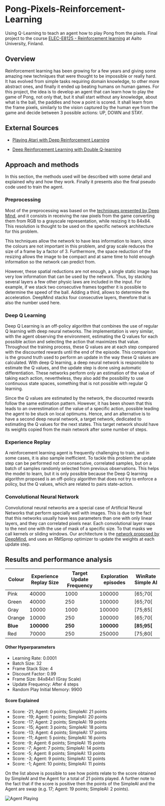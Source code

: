 # Pong-Pixels-Reinforcement-Learning

Using Q-Learning to teach an agent how to play Pong from the pixels. Final project to the course [ELEC-E8125 - Reinforcement learning](https://mycourses.aalto.fi/course/view.php?id=24753) at Aalto University, Finland.


## Overview 

Reinforcement learning has been growing for a few years and giving some amazing new techniques that were thought to be impossible or really hard. It has evolved from simple tasks requiring domain knowledge, to other more abstract ones, and finally it ended up beating humans on human games. For this project, the idea is to develop an agent that can learn how to play the game of Pong, not only that, but it shall start without any knowledge, about what is the ball, the paddles and how a point is scored. It shall learn from the frame pixels, similarly to the vision captured by the human eye from the game and decide between 3 possible actions: UP, DOWN and STAY.

## External Sources 

- [Playing Atari with Deep Reinforcement Learning](https://arxiv.org/pdf/1312.5602.pdf)

- [Deep Reinforcement Learning with Double Q-learning](https://arxiv.org/pdf/1509.06461.pdf)


## Approach and methods

In this section, the methods used will be described with some detail and explained why and how they work. Finally it presents also the final pseudo code used to train the agent. 

### Preprocessing

Most of the preprocessing was based on the [techniques presented by Deep Mind](https://arxiv.org/pdf/1312.5602.pdf), and it consists in receiving the raw pixels from the game converting them from RGB to a grayscale representation, while resizing it to 84x84. This resolution is thought to be used on the specific network architecture for this problem. 

This techniques allow the network to have less information to learn, since the colours are not important in this problem, and gray scale reduces the size of a frame by a factor of 3. Furthermore, the space reduction of the resizing allows the image to be compact and at same time to hold enough information so the network can predict from. 

However, these spatial reductions are not enough, a single static image has very low information that can be used by the network. Thus, by stacking several layers a few other physic laws are included in the input. For example, if we stack two consecutive frames together it is possible to determine the speed of the ball. Adding a third, allows to determine the acceleration. DeepMind stacks four consecutive layers, therefore that is also the number used here. 

### Deep Q Learning

Deep Q Learning is an off-policy algorithm that combines the use of regular Q learning with deep neural networks. The implementation is very similar, with the agent observing the environment, estimating the Q values for each possible action and selecting the action that maximizes that value.  Throughout the training process, these Q values are at each step compared with the discounted rewards until the end of the episode. This comparison is the ground truth used to perform an update in the way these Q values are calculated. With deep Q learning, a deep neural network is responsible to estimate the Q values, and the update step is done using automatic differentiation. These networks perform only an estimation of the value of taking each action, nevertheless, they also add the possibility to use continuous state spaces, something that is not possible with regular Q learning.  

Since the Q values are estimated by the network, the discounted rewards follow the same estimation pattern. However, it has been shown that this leads to an overestimation of the value of a specific action, possible leading the agent to be stuck on local optimums. Hence, and an alternative is to have a second deep neural network, a target network, dedicated to estimating the Q values for the next states. This target network should have its weights copied from the main network after some number of steps. 

### Experience Replay

A reinforcement learning agent is frequently challenging to train, and in some cases, it is also sample inefficient. To tackle this problem the update step can be performed not on consecutive, correlated samples, but on a batch of samples randomly selected from previous observations. This helps the model to learn, but it is only possible because the Deep Q learning algorithm proposed is an off-policy algorithm that does not try to enforce a policy, but the Q values, which are related to pairs state-action. 

### Convolutional Neural Network

Convolutional neural networks are a special case of Artificial Neural Networks that perform specially well with images. This is due to the fact that this networks usually have less parameters than one with only linear layers, and they can correlated pixels near. Each convolutional layer maps to the next one with the use of mask of a specific size. To that masks we call kernels or sliding windows. Our architecture is the [network proposed by DeepMind](https://arxiv.org/pdf/1509.06461.pdf), and uses an RMSprop optimizer to update the weights at each update step. 




## Results and performance analysis

| Colour  | Experience Replay Size | Target Update Frequency  | Exploration episodes | WinRate Simple AI  | 
| ------------- | ------------- | ------------- | ------------- | ------------- |
| Pink  | 40000 | 1000  | 100000  | \[65;70\[  | 
| Green  | 40000  | 250  | 100000  | \[65;70\[   | 
| Gray  | 10000  | 1000  | 100000  | \[75;85\[  | 
| Orange  | 10000  | 250  | 100000  | \[65;70\[  | 
| **Blue**  | **100000**  | **250**  | **100000**  | **\[85;95\[**  | 
| Red  | 70000  | 250  | 250000  | \[75;80\[  | 

#### Other Hyperparameters 


- Learning Rate: 0.0001
- Batch Size: 32
- Frame Stack Size: 4
- Discount Factor: 0.99
- Frame Size: 84x84x1 (Gray Scale)
- Update Frequency: After 4 steps
- Random Play Initial Memory: 9900

#### Score Explained

- Score: -21; Agent: 0 points; SimpleAI: 21 points
- Score: -19; Agent: 1 points; SimpleAI: 20 points
- Score: -17; Agent: 2 points; SimpleAI: 19 points
- Score: -15; Agent: 3 points; SimpleAI: 18 points
- Score: -13; Agent: 4 points; SimpleAI: 17 points
- Score: -11; Agent: 5 points; SimpleAI: 16 points
- Score: -9; Agent: 6 points; SimpleAI: 15 points
- Score: -7; Agent: 7 points; SimpleAI: 14 points
- Score: -5; Agent: 8 points; SimpleAI: 13 points
- Score: -3; Agent: 9 points; SimpleAI: 12 points
- Score: -1; Agent: 10 points; SimpleAI: 11 points

On the list above is possible to see how points relate to the score obtained by SimpleAI and the Agent for a total of 21 points played. A further note to the fact that if the score is positive then the points of the SimpleAI and the Agent are swap (e.g. 17; Agent: 19 points; SimpleAI: 2 points).


![Agent Playing](https://raw.githubusercontent.com/NetoPedro/Pong-Pixels-Reinforcement-Learning/master/image_2.png)

